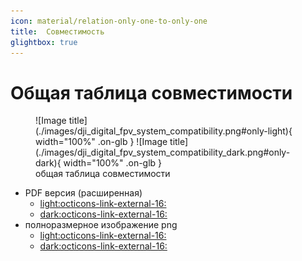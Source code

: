 ```yaml
---
icon: material/relation-only-one-to-only-one
title:  Совместимость
glightbox: true
---
```


# Общая таблица совместимости 

<figure markdown="span">
  ![Image title](./images/dji_digital_fpv_system_compatibility.png#only-light){ width="100%" .on-glb }
  ![Image title](./images/dji_digital_fpv_system_compatibility_dark.png#only-dark){ width="100%" .on-glb }
  <figcaption>oбщая таблица совместимости</figcaption>
</figure>

*  PDF версия (расширенная)
    * <a href="https://djifpvdocs.b-cdn.net/dji_digital_fpv_system_compatibility.pdf" target="_blank">light:octicons-link-external-16:</a>
    * <a href="https://djifpvdocs.b-cdn.net/dji_digital_fpv_system_compatibility_dark.pdf" target="_blank">dark:octicons-link-external-16:</a>
*  полноразмерное изображение png
    * <a href="https://djifpvdocs.b-cdn.net/dji_digital_fpv_system_compatibility.png" target="_blank">light:octicons-link-external-16:</a>
    * <a href="https://djifpvdocs.b-cdn.net/dji_digital_fpv_system_compatibility_dark.png" target="_blank">dark:octicons-link-external-16:</a>